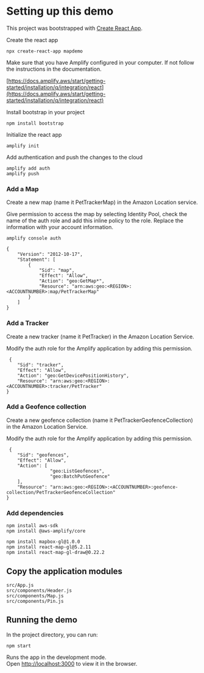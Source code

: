 # Setting up this demo

This project was bootstrapped with [Create React App](https://github.com/facebook/create-react-app).

Create the react app

`npx create-react-app mapdemo`

Make sure that you have Amplify configured in your computer. If not follow the instructions in the documentation.

[https://docs.amplify.aws/start/getting-started/installation/q/integration/react](https://docs.amplify.aws/start/getting-started/installation/q/integration/react)

Install bootstrap in your project

`npm install bootstrap`

Initialize the react app

`amplify init`

Add authentication and push the changes to the cloud

```
amplify add auth
amplify push
```

### Add a Map

Create a new map (name it PetTrackerMap) in the Amazon Location service.

Give permission to access the map by selecting Identity Pool, check the name of the auth role and add this inline policy to the role. Replace the information with your account information.

`amplify console auth`

```
{
    "Version": "2012-10-17",
    "Statement": [
        {
            "Sid": "map",
            "Effect": "Allow",
            "Action": "geo:GetMap*",
            "Resource": "arn:aws:geo:<REGION>:<ACCOUNTNUMBER>:map/PetTrackerMap"
        }
    ]
}
```

### Add a Tracker

Create a new tracker (name it PetTracker) in the Amazon Location Service.

Modify the auth role for the Amplify application by adding this permission.

```
 {
    "Sid": "tracker",
    "Effect": "Allow",
    "Action": "geo:GetDevicePositionHistory",
    "Resource": "arn:aws:geo:<REGION>:<ACCOUNTNUMBER>:tracker/PetTracker"
}
```

### Add a Geofence collection

Create a new geofence collection (name it PetTrackerGeofenceCollection) in the Amazon Location Service.

Modify the auth role for the Amplify application by adding this permission.

```
 {
    "Sid": "geofences",
    "Effect": "Allow",
    "Action": [
                "geo:ListGeofences",
                "geo:BatchPutGeofence"
    ],
    "Resource": "arn:aws:geo:<REGION>:<ACCOUNTNUMBER>:geofence-collection/PetTrackerGeofenceCollection"
}
```

### Add dependencies

```
npm install aws-sdk
npm install @aws-amplify/core

npm install mapbox-gl@1.0.0
npm install react-map-gl@5.2.11
npm install react-map-gl-draw@0.22.2
```

## Copy the application modules

```
src/App.js
src/components/Header.js
src/components/Map.js
src/components/Pin.js
```

## Running the demo

In the project directory, you can run:

`npm start`

Runs the app in the development mode.\
Open [http://localhost:3000](http://localhost:3000) to view it in the browser.
